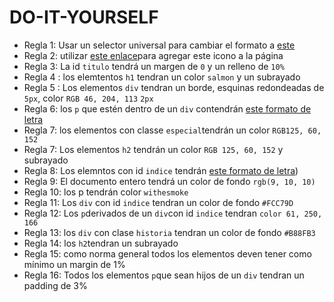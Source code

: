 # DO-IT-YOURSELF

  * Regla 1: Usar un selector universal para cambiar el formato a  [este](https://fonts.google.com/specimen/Bebas+Neue#standard-styles´)
  * Regla 2: utilizar [este enlace](https://fontawesome.com/v5.15/icons/battle-net?style=brands)para agregar este icono a la página
  * Regla 3: La id `titulo` tendrá un margen de `0` y un relleno de `10%` 
  * Regla 4 : los elemtentos `h1` tendran un color `salmon` y un subrayado
  * Regla 5 : Los elementos `div` tendran un borde, esquinas redondeadas de `5px`, color `RGB 46, 204, 113` `2px`
  * Regla 6: los `p` que estén dentro de un `div` contendrán [este formato de letra](https://fonts.google.com/specimen/Architects+Daughter#glyphs)
  * Regla 7: los elementos con classe `especial`tendrán un color `RGB125, 60, 152` 
  * Regla 7: Los elementos `h2` tendrán  un color `RGB 125, 60, 152` y subrayado 
  * Regla 8: Los elemntos con id `indice` tendrán [este formato de letra](https://fonts.google.com/specimen/Indie+Flower#standard-styles))
  * Regla 9: El documento entero tendrá un color de fondo `rgb(9, 10, 10)`
  * Regla 10: los p tendrán color `withesmoke`
  * Regla 11: Los `div` con id `indice` tendran un color de fondo `#FCC79D`
  * Regla 12: Los `p`derivados de un `div`con id `indice` tendran `color 61, 250, 166` 
  * Regla 13: los `div` con clase `historia` tendran un color de fondo `#B88FB3` 
  * Regla 14: los `h2`tendran un subrayado
  * Regla 15: como norma general todos los elementos deven tener como mínimo un margin de 1%
  * Regla 16: Todos los elementos `p`que sean hijos de un `div` tendran un padding de 3%
